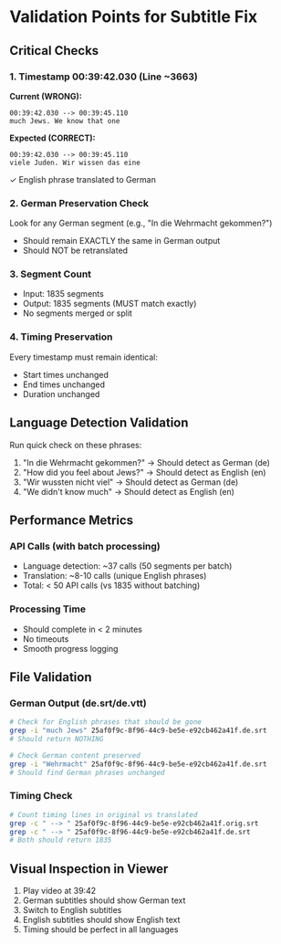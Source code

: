 # Validation Points for Subtitle Fix

## Critical Checks

### 1. Timestamp 00:39:42.030 (Line ~3663)
**Current (WRONG):**
```
00:39:42.030 --> 00:39:45.110
much Jews. We know that one
```

**Expected (CORRECT):**
```
00:39:42.030 --> 00:39:45.110
viele Juden. Wir wissen das eine
```
✓ English phrase translated to German

### 2. German Preservation Check
Look for any German segment (e.g., "In die Wehrmacht gekommen?")
- Should remain EXACTLY the same in German output
- Should NOT be retranslated

### 3. Segment Count
- Input: 1835 segments
- Output: 1835 segments (MUST match exactly)
- No segments merged or split

### 4. Timing Preservation
Every timestamp must remain identical:
- Start times unchanged
- End times unchanged
- Duration unchanged

## Language Detection Validation

Run quick check on these phrases:
1. "In die Wehrmacht gekommen?" → Should detect as German (de)
2. "How did you feel about Jews?" → Should detect as English (en)
3. "Wir wussten nicht viel" → Should detect as German (de)
4. "We didn't know much" → Should detect as English (en)

## Performance Metrics

### API Calls (with batch processing)
- Language detection: ~37 calls (50 segments per batch)
- Translation: ~8-10 calls (unique English phrases)
- Total: < 50 API calls (vs 1835 without batching)

### Processing Time
- Should complete in < 2 minutes
- No timeouts
- Smooth progress logging

## File Validation

### German Output (de.srt/de.vtt)
```bash
# Check for English phrases that should be gone
grep -i "much Jews" 25af0f9c-8f96-44c9-be5e-e92cb462a41f.de.srt
# Should return NOTHING

# Check German content preserved
grep -i "Wehrmacht" 25af0f9c-8f96-44c9-be5e-e92cb462a41f.de.srt
# Should find German phrases unchanged
```

### Timing Check
```bash
# Count timing lines in original vs translated
grep -c " --> " 25af0f9c-8f96-44c9-be5e-e92cb462a41f.orig.srt
grep -c " --> " 25af0f9c-8f96-44c9-be5e-e92cb462a41f.de.srt
# Both should return 1835
```

## Visual Inspection in Viewer

1. Play video at 39:42
2. German subtitles should show German text
3. Switch to English subtitles
4. English subtitles should show English text
5. Timing should be perfect in all languages